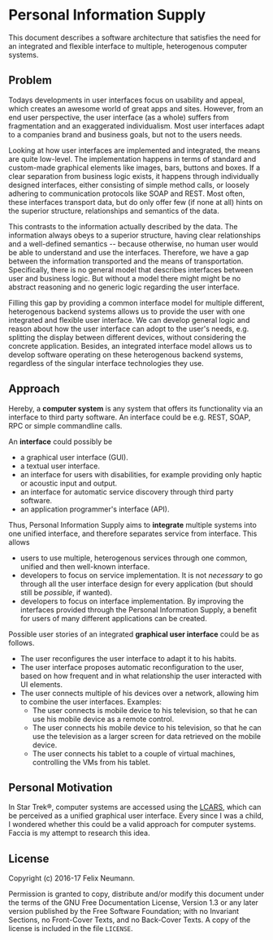 Personal Information Supply
===========================

This document describes a software architecture that satisfies the need
for an integrated and flexible interface to multiple, heterogenous computer systems.


Problem
-------

Todays developments in user interfaces focus on usability and appeal,
which creates an awesome world of great apps and sites.
However, from an end user perspective, the user interface (as a whole)
suffers from fragmentation and an exaggerated individualism.
Most user interfaces adapt to a companies brand and business goals,
but not to the users needs.

Looking at how user interfaces are implemented and integrated,
the means are quite low-level.
The implementation happens in terms of standard and custom-made graphical
elements like images, bars, buttons and boxes.
If a clear separation from business logic exists, it happens through
individually designed interfaces, either consisting of simple method calls,
or loosely adhering to communication protocols like SOAP and REST.
Most often, these interfaces transport data, but do only offer few (if none
at all) hints on the superior structure, relationships and semantics of
the data.

This contrasts to the information actually described by the data.
The information always obeys to a superior structure, having clear
relationships and a well-defined semantics -- because otherwise,
no human user would be able to understand and use the interfaces.
Therefore, we have a gap between the information transported and the means
of transportation.
Specifically, there is no general model that describes interfaces between
user and business logic.
But without a model there might might be no abstract reasoning and no
generic logic regarding the user interface.

Filling this gap by providing a common interface model for multiple
different, heterogenous backend systems allows us to provide the user with
one integrated and flexible user interface.
We can develop general logic and reason about how the user interface can
adopt to the user's needs, e.g. splitting the display between different
devices, without considering the concrete application.
Besides, an integrated interface model allows us to develop software
operating on these heterogenous backend systems, regardless of the singular
interface technologies they use.


Approach
--------

Hereby, a **computer system** is any system that offers its functionality via
an interface to third party software.
An interface could be e.g. REST, SOAP, RPC or simple commandline calls.

An **interface** could possibly be

* a graphical user interface (GUI).
* a textual user interface.
* an interface for users with disabilities, for example providing only haptic
  or acoustic input and output.
* an interface for automatic service discovery through third party software.
* an application programmer's interface (API).

Thus, Personal Information Supply aims to **integrate** multiple systems into
one unified interface, and therefore separates service from interface.
This allows

* users to use multiple, heterogenous services through one common, unified and
  then well-known interface.
* developers to focus on service implementation.
  It is not _necessary_ to go through all the user interface design for every
  application (but should still be _possible_, if wanted). 
* developers to focus on interface implementation.
  By improving the interfaces provided through the Personal Information Supply,
  a benefit for users of many different applications can be created.

Possible user stories of an integrated **graphical user interface** could
be as follows.

* The user reconfigures the user interface to adapt it to his habits.
* The user interface proposes automatic reconfiguration to the user, based
  on how frequent and in what relationship the user interacted with UI elements.
* The user connects multiple of his devices over a network, allowing him to
  combine the user interfaces. Examples:
   * The user connects is mobile device to his television, so that he can use
     his mobile device as a remote control. 
   * The user connects his mobile device to his television, so that he can use
     the television as a larger screen for data retrieved on the mobile device.
   * The user connects his tablet to a couple of virtual machines, controlling
     the VMs from his tablet.

Personal Motivation
-------------------

In Star Trek&#174;, computer systems are accessed using the
[LCARS](https://en.wikipedia.org/wiki/LCARS), which can be perceived as a
unified graphical user interface.
Every since I was a child, I wondered whether this could be a valid approach
for computer systems.
Faccia is my attempt to research this idea.

License
-------

Copyright (c) 2016-17 Felix Neumann.

Permission is granted to copy, distribute and/or modify this document
under the terms of the GNU Free Documentation License, Version 1.3
or any later version published by the Free Software Foundation;
with no Invariant Sections, no Front-Cover Texts, and no Back-Cover Texts.
A copy of the license is included in the file `LICENSE`.

